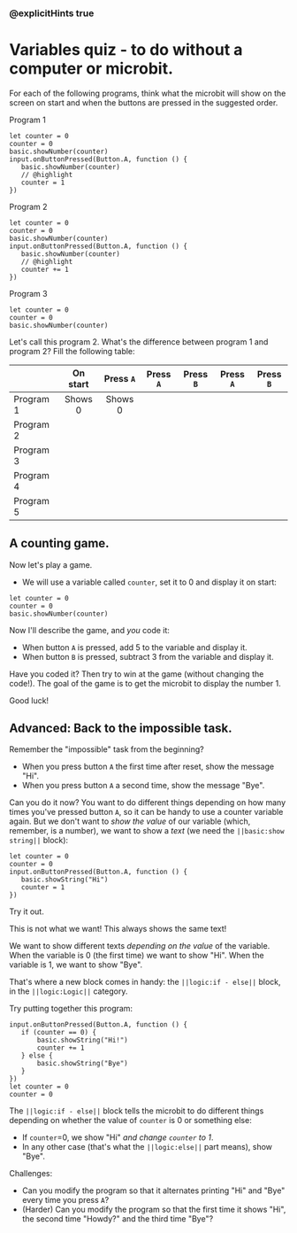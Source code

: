 ### @explicitHints true
# Variables quiz - to do without a computer or microbit.

For each of the following programs, think what the microbit will show on the screen on start and when the buttons are pressed in the suggested order.

Program 1

```blocks
let counter = 0
counter = 0
basic.showNumber(counter)
input.onButtonPressed(Button.A, function () {
   basic.showNumber(counter)
   // @highlight
   counter = 1
})
```

Program 2

```blocks
let counter = 0
counter = 0
basic.showNumber(counter)
input.onButtonPressed(Button.A, function () {
   basic.showNumber(counter)
   // @highlight
   counter += 1
})
```

Program 3


```blocks
let counter = 0
counter = 0
basic.showNumber(counter)
```

Let's call this program 2. What's the difference between program 1 and program 2? Fill the following table:


| | On start | Press `A` | Press `A` | Press `B` | Press `A`| Press `B`
| ------------- |:-------------:|:-----:|:-----:|:-----:|:-----:|:-----:|
| Program 1   | Shows 0 | Shows 0 |
| Program 2   |   |   |   |   |   |
| Program 3   |   |   |   |   |   |
| Program 4   |   |   |   |   |   |
| Program 5   |   |   |   |   |   ||






## A counting game.




Now let's play a game.
- We will use a variable called `counter`, set it to 0 and display it on start:
```blocks
let counter = 0
counter = 0
basic.showNumber(counter)
```


Now I'll describe the game, and *you* code it:
- When button `A` is pressed, add 5 to the variable and display it.
- When button `B` is pressed, subtract 3 from the variable and display it.




Have you coded it? Then try to win at the game (without changing the code!). The goal of the game is to get the microbit to display the number 1.




Good luck!








## Advanced: Back to the impossible task.




Remember the "impossible" task from the beginning?
- When you press button `A` the first time after reset, show the message "Hi".
- When you press button `A` a second time, show the message "Bye".




Can you do it now? You want to do different things depending on how many times you've pressed button `A`, so it can be handy to use a counter variable again. But we don't want to *show the value* of our variable (which, remember, is a number), we want to show a *text* (we need the ``||basic:show string||`` block):
```blocks
let counter = 0
counter = 0
input.onButtonPressed(Button.A, function () {
   basic.showString("Hi")
   counter = 1
})
```
Try it out.


This is not what we want! This always shows the same text!


We want to show different texts *depending on the value* of the variable. When the variable is 0 (the first time) we want to show "Hi". When the variable is 1, we want to show "Bye".




That's where a new block comes in handy: the ``||logic:if - else||`` block, in the ``||logic:Logic||`` category.




Try putting together this program:
```blocks
input.onButtonPressed(Button.A, function () {
   if (counter == 0) {
       basic.showString("Hi!")
       counter += 1
   } else {
       basic.showString("Bye")
   }
})
let counter = 0
counter = 0
```


The ``||logic:if - else||`` block tells the microbit to do different things depending on whether the value of `counter` is 0 or something else:
- If `counter`=0, we show "Hi" *and change `counter` to 1*.
- In any other case (that's what the ``||logic:else||`` part means), show "Bye".


Challenges:
- Can you modify the program so that it alternates printing "Hi" and "Bye" every time you press `A`?
- (Harder) Can you modify the program so that the first time it shows "Hi", the second time "Howdy?" and the third time "Bye"?






<!-- 






> Open this page at [https://bibarzgoogle.github.io/v2-pet-hamster/](https://bibarzgoogle.github.io/v2-pet-hamster/)


## Use as Extension


This repository can be added as an **extension** in MakeCode.


* open [https://makecode.microbit.org/](https://makecode.microbit.org/)
* click on **New Project**
* click on **Extensions** under the gearwheel menu
* search for **https://github.com/bibarzgoogle/v2-pet-hamster** and import


## Edit this project


To edit this repository in MakeCode.


* open [https://makecode.microbit.org/](https://makecode.microbit.org/)
* click on **Import** then click on **Import URL**
* paste **https://github.com/bibarzgoogle/v2-pet-hamster** and click import


#### Metadata (used for search, rendering)


* for PXT/microbit
<script src="https://makecode.com/gh-pages-embed.js"></script><script>makeCodeRender("{{ site.makecode.home_url }}", "{{ site.github.owner_name }}/{{ site.github.repository_name }}");</script> -->



